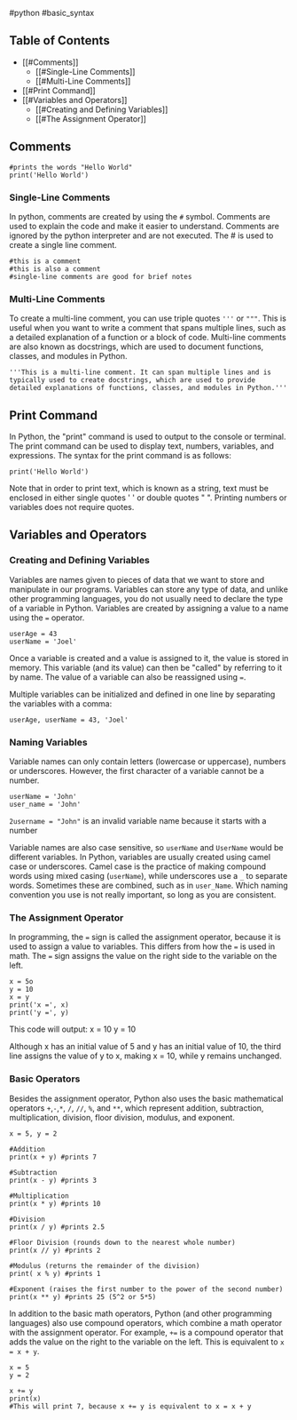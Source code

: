 #python #basic_syntax 
## Table of Contents
- [[#Comments]]
	- [[#Single-Line Comments]]
	- [[#Multi-Line Comments]]
- [[#Print Command]]
- [[#Variables and Operators]]
	- [[#Creating and Defining Variables]]
	- [[#The Assignment Operator]]
## Comments

```
#prints the words "Hello World"
print('Hello World')
```
### Single-Line Comments
In python, comments are created by using the `#` symbol. Comments are used to explain the code and make it easier to understand. Comments are ignored by the python interpreter and are not executed. The # is used to create a single line comment.

```
#this is a comment
#this is also a comment
#single-line comments are good for brief notes
```
### Multi-Line Comments
 To create a multi-line comment, you can use triple quotes `'''` or `"""`. This is useful when you want to write a comment that spans multiple lines, such as a detailed explanation of a function or a block of code. Multi-line comments are also known as docstrings, which are used to document functions, classes, and modules in Python.

```
'''This is a multi-line comment. It can span multiple lines and is typically used to create docstrings, which are used to provide detailed explanations of functions, classes, and modules in Python.'''
```
## Print Command
In Python, the "print" command is used to output to the console or terminal. The print command can be used to display text, numbers, variables, and expressions. The syntax for the print command is as follows:

```
print('Hello World')
```

Note that in order to print text, which is known as a string, text must be enclosed in either single quotes ' ' or double quotes " ". Printing numbers or variables does not require quotes.

## Variables and Operators

### Creating and Defining Variables
Variables are names given to pieces of data that we want to store and manipulate in our programs. Variables can store any type of data, and unlike other programming languages, you do not usually need to declare the type of a variable in Python. Variables are created by assigning a value to a name using the `=` operator.

```
userAge = 43
userName = 'Joel'
```

Once a variable is created and a value is assigned to it, the value is stored in memory. This variable (and its value) can then be "called" by referring to it by name. The value of a variable can also be reassigned using `=`.

Multiple variables can be initialized and defined in one line by separating the variables with a comma:

```
userAge, userName = 43, 'Joel'
```

### Naming Variables
Variable names can only contain letters (lowercase or uppercase), numbers or underscores. However, the first character of a variable cannot be a number.

```
userName = 'John'
user_name = 'John'
```

`2username = "John"` is an invalid variable name because it starts with a number

Variable names are also case sensitive, so `userName` and `UserName` would be different variables. In Python, variables are usually created using camel case or underscores. Camel case is the practice of making compound words using mixed casing (`userName`), while underscores use a `_` to separate words. Sometimes these are combined, such as in `user_Name`. Which naming convention you use is not really important, so long as you are consistent. 
### The Assignment Operator
In programming, the `=` sign is called the assignment operator, because it is used to assign a value to variables. This differs from how the `=` is used in math. The `=` sign assigns the value on the right side to the variable on the left.

```
x = 5o
y = 10
x = y
print('x =', x)
print('y =', y)
```
This code will output:
x = 10
y = 10 

Although x has an initial value of 5 and y has an initial value of 10, the third line assigns the value of y to x, making x = 10, while y remains unchanged.
### Basic Operators
Besides the assignment operator, Python also uses the basic mathematical operators `+`,`-`,`*`, `/`, `//`, `%`, and `**`, which represent addition, subtraction, multiplication, division, floor division, modulus, and exponent.

```
x = 5, y = 2

#Addition
print(x + y) #prints 7

#Subtraction
print(x - y) #prints 3

#Multiplication
print(x * y) #prints 10

#Division
print(x / y) #prints 2.5

#Floor Division (rounds down to the nearest whole number)
print(x // y) #prints 2

#Modulus (returns the remainder of the division)
print( x % y) #prints 1

#Exponent (raises the first number to the power of the second number)
print(x ** y) #prints 25 (5^2 or 5*5)
```
In addition to the basic math operators, Python (and other programming languages) also use compound operators, which combine a math operator with the assignment operator. For example, `+=` is a compound operator that adds the value on the right to the variable on the left. This is equivalent to `x = x + y`.

```
x = 5
y = 2

x += y
print(x) 
#This will print 7, because x += y is equivalent to x = x + y
```



